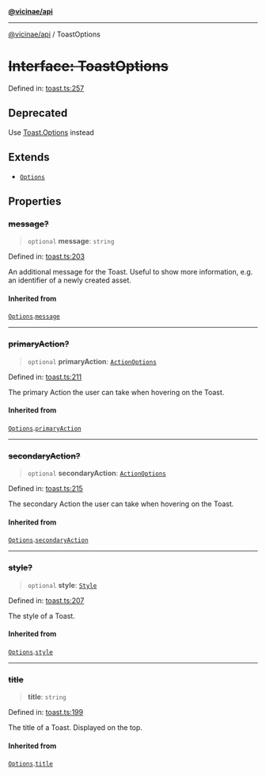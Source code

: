[**@vicinae/api**](../README.md)

***

[@vicinae/api](../README.md) / ToastOptions

# ~~Interface: ToastOptions~~

Defined in: [toast.ts:257](https://github.com/vicinaehq/vicinae/blob/c742d5fc509336339909dd669955b863f086bf4e/api/src/api/toast.ts#L257)

## Deprecated

Use [Toast.Options](../@vicinae/namespaces/Toast/interfaces/Options.md) instead

## Extends

- [`Options`](../@vicinae/namespaces/Toast/interfaces/Options.md)

## Properties

### ~~message?~~

> `optional` **message**: `string`

Defined in: [toast.ts:203](https://github.com/vicinaehq/vicinae/blob/c742d5fc509336339909dd669955b863f086bf4e/api/src/api/toast.ts#L203)

An additional message for the Toast. Useful to show more information, e.g. an identifier of a newly created asset.

#### Inherited from

[`Options`](../@vicinae/namespaces/Toast/interfaces/Options.md).[`message`](../@vicinae/namespaces/Toast/interfaces/Options.md#message)

***

### ~~primaryAction?~~

> `optional` **primaryAction**: [`ActionOptions`](../@vicinae/namespaces/Toast/interfaces/ActionOptions.md)

Defined in: [toast.ts:211](https://github.com/vicinaehq/vicinae/blob/c742d5fc509336339909dd669955b863f086bf4e/api/src/api/toast.ts#L211)

The primary Action the user can take when hovering on the Toast.

#### Inherited from

[`Options`](../@vicinae/namespaces/Toast/interfaces/Options.md).[`primaryAction`](../@vicinae/namespaces/Toast/interfaces/Options.md#primaryaction)

***

### ~~secondaryAction?~~

> `optional` **secondaryAction**: [`ActionOptions`](../@vicinae/namespaces/Toast/interfaces/ActionOptions.md)

Defined in: [toast.ts:215](https://github.com/vicinaehq/vicinae/blob/c742d5fc509336339909dd669955b863f086bf4e/api/src/api/toast.ts#L215)

The secondary Action the user can take when hovering on the Toast.

#### Inherited from

[`Options`](../@vicinae/namespaces/Toast/interfaces/Options.md).[`secondaryAction`](../@vicinae/namespaces/Toast/interfaces/Options.md#secondaryaction)

***

### ~~style?~~

> `optional` **style**: [`Style`](../@vicinae/namespaces/Toast/enumerations/Style.md)

Defined in: [toast.ts:207](https://github.com/vicinaehq/vicinae/blob/c742d5fc509336339909dd669955b863f086bf4e/api/src/api/toast.ts#L207)

The style of a Toast.

#### Inherited from

[`Options`](../@vicinae/namespaces/Toast/interfaces/Options.md).[`style`](../@vicinae/namespaces/Toast/interfaces/Options.md#style)

***

### ~~title~~

> **title**: `string`

Defined in: [toast.ts:199](https://github.com/vicinaehq/vicinae/blob/c742d5fc509336339909dd669955b863f086bf4e/api/src/api/toast.ts#L199)

The title of a Toast. Displayed on the top.

#### Inherited from

[`Options`](../@vicinae/namespaces/Toast/interfaces/Options.md).[`title`](../@vicinae/namespaces/Toast/interfaces/Options.md#title)
